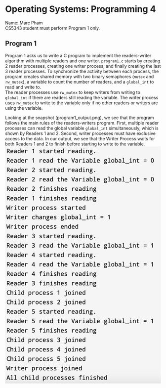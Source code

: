 # Operating Systems: Programming 4
Name: Marc Pham  
CS5343 student must perform Program 1 only.
## Program 1
Program 1 asks us to write a C program to implement the readers-writer algorithm with multiple readers and one writer. `program1.c` starts by creating 2 reader processes, creating one writer process, and finally creating the last 3 reader processes. To synchronize the activity between each process, the program creates shared memory with two binary semaphores (`mutex` and `rw_mutex`), a variable to count the number of readers, and a `global_int` to read and write to.  
The reader processes use `rw_mutex` to keep writers from writing to `global_int` if there are readers still reading the variable. The writer process uses `rw_mutex` to write to the variable only if no other readers or writers are using the variable.

Looking at the snapshot (program1_output.png), we see that the program follows the main rules of the readers-writers program. First, multiple reader processes can read the global variable `global_int` simultaneously, which is shown by Readers 1 and 2. Second, writer processes must have exclusive access to the data. In our output, we see that the Writer Process waits for both Readers 1 and 2 to finish before starting to write to the variable.
![plot](program1_output.png)

